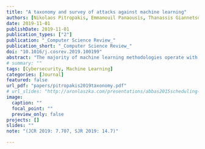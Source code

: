 ```yaml
---
title: "A taxonomy and survey of attacks against machine learning"
authors: [Nikolaos Pitropakis, Emmanouil Panaousis, Thanassis Giannetsos, Eleftherios Anastasiadis, George Loukas]
date: 2019-11-01
publishDate: 2019-11-01
publication_types: ["2"]
publication: "_Computer Science Review_"
publication_short: "_Computer Science Review_"
doi: "10.1016/j.cosrev.2019.100199"
abstract: "The majority of machine learning methodologies operate with the assumption that their environment is benign. However, this assumption does not always hold, as it is often advantageous to adversaries to maliciously modify the training (poisoning attacks) or test data (evasion attacks). Such attacks can be catastrophic given the growth and the penetration of machine learning applications in society. Therefore, there is a need to secure machine learning enabling the safe adoption of it in adversarial cases, such as spam filtering, malware detection, and biometric recognition. This paper presents a taxonomy and survey of attacks against systems that use machine learning. It organizes the body of knowledge in adversarial machine learning so as to identify the aspects where researchers from different fields can contribute to. The taxonomy identifies attacks which share key characteristics and as such can potentially be addressed by the same defence approaches. Thus, the proposed taxonomy makes it easier to understand the existing attack landscape towards developing defence mechanisms, which are not investigated in this survey. The taxonomy is also leveraged to identify open problems that can lead to new research areas within the field of adversarial machine learning."
# summary: ""
tags: [Cybersecurity, Machine Learning]
categories: [Journal]
featured: false
url_pdf: "papers/pitropakis2019taxonomy.pdf"
# url_slides: "http://aronlaszka.com/presentations/abbas2015scheduling-slides.pdf"
image:
  caption: ""
  focal_point: ""
  preview_only: false
projects: []
slides: ""
note: "(JCR 2019: 7.707, SJR 2019: 14.7)"

---
```

